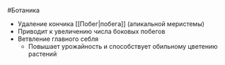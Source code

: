 #Ботаника 
- Удаление кончика [[Побег|побега]] (апикальной меристемы)
- Приводит к увеличению числа боковых побегов 
- Ветвление главного себля
	- Повышает урожайность и способствует обильному цветению растений 